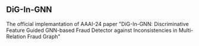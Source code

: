 ## DiG-In-GNN

The official implemantation of AAAI-24 paper "DiG-In-GNN: Discriminative Feature Guided GNN-based Fraud Detector against Inconsistencies in Multi-Relation Fraud Graph"
